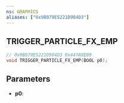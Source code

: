 ```yaml
---
ns: GRAPHICS
aliases: ["0x9B079E5221D984D3"]
---
```

## TRIGGER_PARTICLE_FX_EMP

```c
// 0x9B079E5221D984D3 0x447A9EB9
void TRIGGER_PARTICLE_FX_EMP(BOOL p0);
```

## Parameters
* **p0**: 

